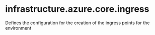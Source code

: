 # infrastructure.azure.core.ingress
Defines the configuration for the creation of the ingress points for the environment
